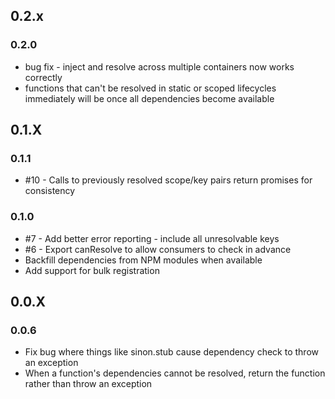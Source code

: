 ## 0.2.x

### 0.2.0

 * bug fix - inject and resolve across multiple containers now works correctly
 * functions that can't be resolved in static or scoped lifecycles immediately will be once all dependencies become available

## 0.1.X

### 0.1.1

 * #10 - Calls to previously resolved scope/key pairs return promises for consistency

### 0.1.0

 * #7 - Add better error reporting - include all unresolvable keys
 * #6 - Export canResolve to allow consumers to check in advance
 * Backfill dependencies from NPM modules when available
 * Add support for bulk registration

## 0.0.X

### 0.0.6
 * Fix bug where things like sinon.stub cause dependency check to throw an exception
 * When a function's dependencies cannot be resolved, return the function rather than throw an exception
